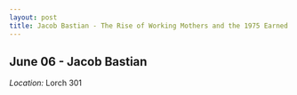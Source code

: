 ```yaml
---
layout: post
title: Jacob Bastian - The Rise of Working Mothers and the 1975 Earned Income Tax Credit (June 06)
---
```

## June 06 - Jacob Bastian

*Location:* Lorch 301



